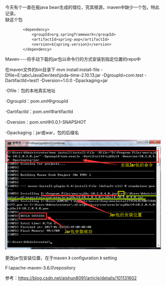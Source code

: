 今天有个一直在报java bean生成的错位，究其根源，maven中缺少一个包，特此记录。  
缺这个包  
```
        <dependency>
            <groupId>org.springframework</groupId>
            <artifactId>spring-aop</artifactId>
            <version>${spring.version}</version>
        </dependency>
```
Maven----将手动下载的jar包以命令行的方式安装到指定位置的repo中

在maven文件的bin目录下
mvn install:install-file -Dfile=E:\abc\JavaDev\test\joda-time-2.10.13.jar  -DgroupId=com.test -DartifactId=test1 -Dversion=1.0.0 -Dpackaging=jar

-Dfile：包的本地真实地址

-DgroupId：pom.xml中groupId

-DartifactId：pom.xml中artifactId

-Dversion：pom.xml中0.0.1-SNAPSHOT

-Dpackaging：jar或war，包的后缀名

![](./picture/maven-input.png)

更改jar包安装位置，在于maven 》 configuration 》 setting

 <localRepository>F:\apache-maven-3.6.0\repository</localRepository>

参考：https://blog.csdn.net/aishun8091/article/details/101131602